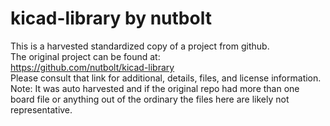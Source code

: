 
# kicad-library by nutbolt  
This is a harvested standardized copy of a project from github.  
The original project can be found at:  
https://github.com/nutbolt/kicad-library  
Please consult that link for additional, details, files, and license information.  
Note: It was auto harvested and if the original repo had more than one board file or anything out of the ordinary the files here are likely not representative.  
    